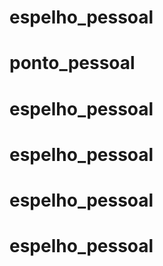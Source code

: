 # espelho_pessoal
# ponto_pessoal
# espelho_pessoal
# espelho_pessoal
# espelho_pessoal
# espelho_pessoal
